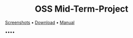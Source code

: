 # <div align="center"> OSS Mid-Term-Project </div>

[Screenshots](https://github.com/reane0809/Mid-Term-Project.wiki.git, "git link")
•
[Download](https://github.com/reane0809/Mid-Term-Project/releases/tag/1.0, "git link")
•
[Manual](https://github.com/reane0809/Mid-Term-Project/releases/tag/1.0, "git link")

••••
